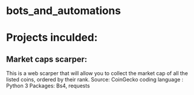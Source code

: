 # bots_and_automations

# Projects inculded:

## Market caps scarper:
This is a web scarper that will allow you to collect the market cap of all the listed coins, ordered by their rank.
Source: CoinGecko
coding language : Python 3
Packages: Bs4, requests
